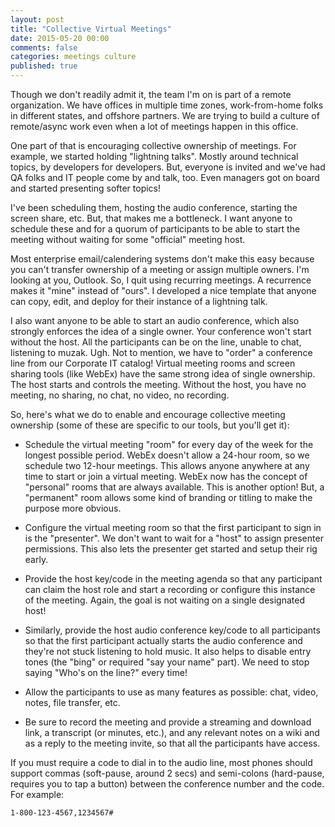 ```yaml
---
layout: post
title: "Collective Virtual Meetings"
date: 2015-05-20 00:00
comments: false
categories: meetings culture
published: true
---
```


Though we don't readily admit it, the team I'm on is part of a remote organization. We have offices in multiple time zones, work-from-home folks in different states, and offshore partners. We are trying to build a culture of remote/async work even when a lot of meetings happen in this office.

One part of that is encouraging collective ownership of meetings. For example, we started holding "lightning talks". Mostly around technical topics, by developers for developers. But, everyone is invited and we've had QA folks and IT people come by and talk, too. Even managers got on board and started presenting softer topics!

I've been scheduling them, hosting the audio conference, starting the screen share, etc. But, that makes me a bottleneck. I want anyone to schedule these and for a quorum of participants to be able to start the meeting without waiting for some "official" meeting host.

Most enterprise email/calendering systems don't make this easy because you can't transfer ownership of a meeting or assign multiple owners. I'm looking at you, Outlook. So, I quit using recurring meetings. A recurrence makes it "mine" instead of "ours". I developed a nice template that anyone can copy, edit, and deploy for their instance of a lightning talk.

I also want anyone to be able to start an audio conference, which also strongly enforces the idea of a single owner. Your conference won't start without the host. All the participants can be on the line, unable to chat, listening to muzak. Ugh. Not to mention, we have to "order" a conference line from our Corporate IT catalog! Virtual meeting rooms and screen sharing tools (like WebEx) have the same strong idea of single ownership. The host starts and controls the meeting. Without the host, you have no meeting, no sharing, no chat, no video, no recording.

So, here's what we do to enable and encourage collective meeting ownership (some of these are specific to our tools, but you'll get it):

 * Schedule the virtual meeting "room" for every day of the week for the longest possible period. WebEx doesn't allow a 24-hour room, so we schedule two 12-hour meetings. This allows anyone anywhere at any time to start or join a virtual meeting. WebEx now has the concept of "personal" rooms that are always available. This is another option! But, a "permanent" room allows some kind of branding or titling to make the purpose more obvious.

 * Configure the virtual meeting room so that the first participant to sign in is the "presenter". We don't want to wait for a "host" to assign presenter permissions. This also lets the presenter get started and setup their rig early.
 
 * Provide the host key/code in the meeting agenda so that any participant can claim the host role and start a recording or configure this instance of the meeting. Again, the goal is not waiting on a single designated host!

 * Similarly, provide the host audio conference key/code to all participants so that the first participant actually starts the audio conference and they're not stuck listening to hold music. It also helps to disable entry tones (the "bing" or required "say your name" part). We need to stop saying "Who's on the line?" every time!

 * Allow the participants to use as many features as possible: chat, video, notes, file transfer, etc.
 
 * Be sure to record the meeting and provide a streaming and download link, a transcript (or minutes, etc.), and any relevant notes on a wiki and as a reply to the meeting invite, so that all the participants have access.

If you must require a code to dial in to the audio line, most phones should support commas (soft-pause, around 2 secs) and semi-colons (hard-pause, requires you to tap a button) between the conference number and the code. For example:

```
1-800-123-4567,1234567#
```
